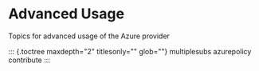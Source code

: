 Advanced Usage
==============

Topics for advanced usage of the Azure provider

::: {.toctree maxdepth="2" titlesonly="" glob=""}
multiplesubs azurepolicy contribute
:::
